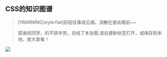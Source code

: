 <!--
 * @Descripttion: 
 * @version: 
 * @Author: suckson
 * @Date: 2019-09-27 21:59:04
 * @LastEditors: suckson
 * @LastEditTime: 2019-09-27 23:13:53
 -->
## CSS的知识图谱
> [!WARNING|style:flat]前程往事成云烟，消散在彼此眼前~~

> 感谢邱同学，的不辞辛劳，总结了本张图,请右键新标签打开，或保存到本地，放大查看！

<img src="https://suckosn-blog.oss-cn-hangzhou.aliyuncs.com/css/css.png"/>